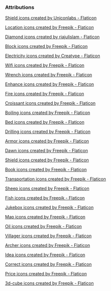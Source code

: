 ### Attributions

<a href="https://www.flaticon.com/free-icons/shield" title="shield icons">Shield icons created by Uniconlabs - Flaticon</a>

<a href="https://www.flaticon.com/free-icons/location" title="location icons">Location icons created by Freepik - Flaticon</a>

<a href="https://www.flaticon.com/free-icons/diamond" title="diamond icons">Diamond icons created by riajulislam - Flaticon</a>

<a href="https://www.flaticon.com/free-icons/block" title="block icons">Block icons created by Freepik - Flaticon</a>

<a href="https://www.flaticon.com/free-icons/electricity" title="electricity icons">Electricity icons created by Creatype - Flaticon</a>

<a href="https://www.flaticon.com/free-icons/wifi" title="wifi icons">Wifi icons created by Freepik - Flaticon</a>

<a href="https://www.flaticon.com/free-icons/wrench" title="wrench icons">Wrench icons created by Freepik - Flaticon</a>

<a href="https://www.flaticon.com/free-icons/enhance" title="enhance icons">Enhance icons created by Freepik - Flaticon</a>

<a href="https://www.flaticon.com/free-icons/fire" title="fire icons">Fire icons created by Freepik - Flaticon</a>

<a href="https://www.flaticon.com/free-icons/croissant" title="croissant icons">Croissant icons created by Freepik - Flaticon</a>

<a href="https://www.flaticon.com/free-icons/boiling" title="boiling icons">Boiling icons created by Freepik - Flaticon</a>

<a href="https://www.flaticon.com/free-icons/bed" title="bed icons">Bed icons created by Freepik - Flaticon</a>

<a href="https://www.flaticon.com/free-icons/drilling" title="drilling icons">Drilling icons created by Freepik - Flaticon</a>

<a href="https://www.flaticon.com/free-icons/armor" title="armor icons">Armor icons created by Freepik - Flaticon</a>

<a href="https://www.flaticon.com/free-icons/dawn" title="dawn icons">Dawn icons created by Freepik - Flaticon</a>

<a href="https://www.flaticon.com/free-icons/shield" title="shield icons">Shield icons created by Freepik - Flaticon</a>

<a href="https://www.flaticon.com/free-icons/book" title="book icons">Book icons created by Freepik - Flaticon</a>

<a href="https://www.flaticon.com/free-icons/transportation" title="transportation icons">Transportation icons created by Freepik - Flaticon</a>

<a href="https://www.flaticon.com/free-icons/sheep" title="sheep icons">Sheep icons created by Freepik - Flaticon</a>

<a href="https://www.flaticon.com/free-icons/fish" title="fish icons">Fish icons created by Freepik - Flaticon</a>

<a href="https://www.flaticon.com/free-icons/jukebox" title="jukebox icons">Jukebox icons created by Freepik - Flaticon</a>

<a href="https://www.flaticon.com/free-icons/map" title="map icons">Map icons created by Freepik - Flaticon</a>

<a href="https://www.flaticon.com/free-icons/oil" title="oil icons">Oil icons created by Freepik - Flaticon</a>

<a href="https://www.flaticon.com/free-icons/villager" title="villager icons">Villager icons created by Freepik - Flaticon</a>

<a href="https://www.flaticon.com/free-icons/archer" title="archer icons">Archer icons created by Freepik - Flaticon</a>

<a href="https://www.flaticon.com/free-icons/idea" title="idea icons">Idea icons created by Freepik - Flaticon</a>

<a href="https://www.flaticon.com/free-icons/correct" title="correct icons">Correct icons created by Freepik - Flaticon</a>

<a href="https://www.flaticon.com/free-icons/price" title="price icons">Price icons created by Freepik - Flaticon</a>

<a href="https://www.flaticon.com/free-icons/3d-cube" title="3d-cube icons">3d-cube icons created by Freepik - Flaticon</a>